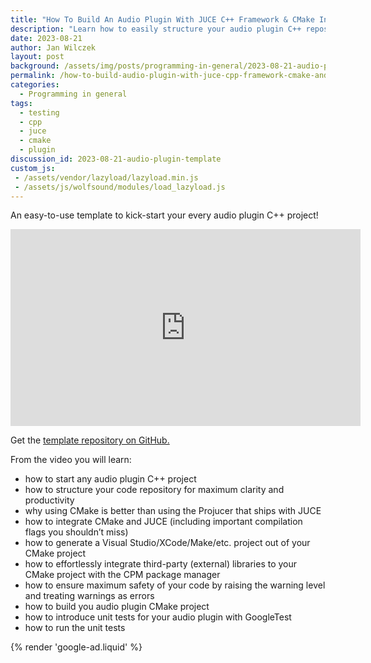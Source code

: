 ```yaml
---
title: "How To Build An Audio Plugin With JUCE C++ Framework & CMake In 2023 (With Unit Tests)"
description: "Learn how to easily structure your audio plugin C++ repository and integrate all the libraries that you want with CMake."
date: 2023-08-21
author: Jan Wilczek
layout: post
background: /assets/img/posts/programming-in-general/2023-08-21-audio-plugin-template/Thumbnail.webp
permalink: /how-to-build-audio-plugin-with-juce-cpp-framework-cmake-and-unit-tests/
categories:
  - Programming in general
tags:
  - testing
  - cpp
  - juce
  - cmake
  - plugin
discussion_id: 2023-08-21-audio-plugin-template
custom_js:
 - /assets/vendor/lazyload/lazyload.min.js
 - /assets/js/wolfsound/modules/load_lazyload.js
---
```

An easy-to-use template to kick-start your every audio plugin C++ project!

<iframe width="560" height="315" src="https://www.youtube.com/embed/Uq7Hwt18s3s?si=DPit1QziNoJYawfF" title="YouTube video player" frameborder="0" allow="accelerometer; autoplay; clipboard-write; encrypted-media; gyroscope; picture-in-picture; web-share" allowfullscreen></iframe>

Get the [template repository on GitHub.](https://github.com/JanWilczek/audio-plugin-template)

From the video you will learn:

- how to start any audio plugin C++ project
- how to structure your code repository for maximum clarity and productivity
- why using CMake is better than using the Projucer that ships with JUCE
- how to integrate CMake and JUCE (including important compilation flags you shouldn’t miss)
- how to generate a Visual Studio/XCode/Make/etc. project out of your CMake project
- how to effortlessly integrate third-party (external) libraries to your CMake project with the CPM package manager
- how to ensure maximum safety of your code by raising the warning level and treating warnings as errors
- how to build you audio plugin CMake project
- how to introduce unit tests for your audio plugin with GoogleTest
- how to run the unit tests

{% render 'google-ad.liquid' %}
